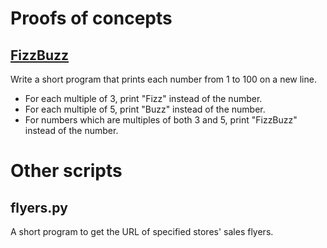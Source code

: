 # Proofs of concepts

## [FizzBuzz](https://en.wikipedia.org/wiki/Fizz_buzz)
Write a short program that prints each number from 1 to 100 on a new line.
* For each multiple of 3, print "Fizz" instead of the number.
* For each multiple of 5, print "Buzz" instead of the number.
* For numbers which are multiples of both 3 and 5, print "FizzBuzz" instead of the number.

# Other scripts
## flyers.py

A short program to get the URL of specified stores' sales flyers.
